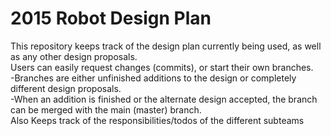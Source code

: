 2015 Robot Design Plan
======================

This repository keeps track of the design plan currently being used, as well as any other design proposals.
<br/>
Users can easily request changes (commits), or start their own branches.
<br/>
-Branches are either unfinished additions to the design or completely different design proposals.
<br/>
-When an addition is finished or the alternate design accepted, the branch can be merged with the main (master) branch.
<br/>
Also Keeps track of the responsibilities/todos of the different subteams
